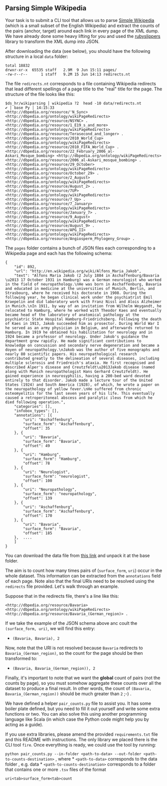 ## Parsing Simple Wikipedia 

 
Your task is to submit a CLI tool that allows us to parse [Simple Wikipedia](https://simple.wikipedia.org/wiki/Main_Page) (which is a small subset of the English Wikipedia) and extract the counts of the pairs (anchor, target) around each link in every page of the XML dump. We have already done some heavy lifting for you and used the [rubyslippers](https://github.com/alvations/rubyslippers) library to transform the XML dump into JSON.

After downloading the data (see below), you should have the following structure in a local `data` folder:

```
total 18832
drwxr-xr-x  65535 staff   2.9M  9 Jun 15:11 pages/
-rw-r--r--      1 staff   9.2M 15 Jun 14:13 redirects.nt
```

The file `redirects.nt` corresponds to a file containing Wikipedia redirects that lead different spellings of a page title to the "real" title for the page. The structure of the file looks like this:

```
$ds_hr/wikiparsing │ wikipedia ?2  head -10 data/redirects.nt                                                                                  ✔ │ base Py │ 14:15:33 
<http://dbpedia.org/resource/'N_Sync> <http://dbpedia.org/ontology/wikiPageRedirects> <http://dbpedia.org/resource/NSYNC> .
<http://dbpedia.org/resource/1_E19_s_and_more> <http://dbpedia.org/ontology/wikiPageRedirects> <http://dbpedia.org/resource/Terasecond_and_longer> .
<http://dbpedia.org/resource/2010_World_Cup> <http://dbpedia.org/ontology/wikiPageRedirects> <http://dbpedia.org/resource/2010_FIFA_World_Cup> .
<http://dbpedia.org/resource/22_February_2006_al-Askari_Mosque_bombing> <http://dbpedia.org/ontology/wikiPageRedirects> <http://dbpedia.org/resource/2006_al-Askari_mosque_bombing> .
<http://dbpedia.org/resource/29_October> <http://dbpedia.org/ontology/wikiPageRedirects> <http://dbpedia.org/resource/October_29> .
<http://dbpedia.org/resource/2_August> <http://dbpedia.org/ontology/wikiPageRedirects> <http://dbpedia.org/resource/August_2> .
<http://dbpedia.org/resource/7UP> <http://dbpedia.org/ontology/wikiPageRedirects> <http://dbpedia.org/resource/7_Up> .
<http://dbpedia.org/resource/7_January> <http://dbpedia.org/ontology/wikiPageRedirects> <http://dbpedia.org/resource/January_7> .
<http://dbpedia.org/resource/9_August> <http://dbpedia.org/ontology/wikiPageRedirects> <http://dbpedia.org/resource/August_9> .
<http://dbpedia.org/resource/APG_II> <http://dbpedia.org/ontology/wikiPageRedirects> <http://dbpedia.org/resource/Angiosperm_Phylogeny_Group> .
```


The `pages` folder contains a bunch of JSON files each corresponding to a Wikipedia page and each has the following schema:

```
{
	"id": 892,
	"url": "http://en.wikipedia.org/wiki/Alfons_Maria_Jakob",
	"text": "Alfons Maria Jakob (2 July 1884 in Aschaffenburg/Bavaria \u2013 17 October 1931 in Hamburg) was a German neurologist who worked in the field of neuropathology.\nHe was born in Aschaffenburg, Bavaria and educated in medicine at the universities of Munich, Berlin, and Strasbourg, where he received his doctorate in 1908. During the following year, he began clinical work under the psychiatrist Emil Kraepelin and did laboratory work with Franz Nissl and Alois Alzheimer in Munich.\nIn 1911, by way of an invitation from Wilhelm Weygandt, he relocated to Hamburg, where he worked with Theodor Kaes and eventually became head of the laboratory of anatomical pathology at the psychiatric State Hospital Hamburg-Friedrichsberg. Following the death of Kaes in 1913, Jakob succeeded him as prosector. During World War I he served as an army physician in Belgium, and afterwards returned to Hamburg. In 1919 he obtained his habilitation for neurology and in 1924 became a professor of neurology. Under Jakob's guidance the department grew rapidly. He made significant contributions to knowledge on concussion and secondary nerve degeneration and became a doyen of neuropathology.\nJakob was the author of five monographs and nearly 80 scientific papers. His neuropathological research contributed greatly to the delineation of several diseases, including multiple sclerosis and Friedreich's ataxia. He first recognised and described Alper's disease and Creutzfeldt\u2013Jakob disease (named along with Munich neuropathologist Hans Gerhard Creutzfeldt). He gained experience in neurosyphilis, having a 200-bed ward devoted entirely to that disorder. Jakob made a lecture tour of the United States (1924) and South America (1928), of which, he wrote a paper on the neuropathology of yellow fever.\nHe suffered from chronic osteomyelitis for the last seven years of his life. This eventually caused a retroperitoneal abscess and paralytic ileus from which he died following operation.",
	"categories": [],
	"infobox_types": [],
	"annotations": [{
		"uri": "Aschaffenburg",
		"surface_form": "Aschaffenburg",
		"offset": 35
	}, {
		"uri": "Bavaria",
		"surface_form": "Bavaria",
		"offset": 49
	}, {
		"uri": "Hamburg",
		"surface_form": "Hamburg",
		"offset": 78
	}, {
		"uri": "Neurologist",
		"surface_form": "neurologist",
		"offset": 100
	}, {
		"uri": "Neuropathology",
		"surface_form": "neuropathology",
		"offset": 139
	}, {
		"uri": "Aschaffenburg",
		"surface_form": "Aschaffenburg",
		"offset": 170
	}, {
		"uri": "Bavaria",
		"surface_form": "Bavaria",
		"offset": 185
	},  ....
	]
}
```

You can download the data file from [this link](https://episerver99-my.sharepoint.com/:u:/g/personal/zsolt_pocsaji_episerver_com/EcOg8ysFNMNEg6Idch1DLiEBQthLmOKYaFoTzYEL_aVHdA?e=keAccx) and unpack it at the base folder.

The aim is to count how many times pairs of (`surface_form`, `uri`) occur in the whole dataset. This information can be extracted from the `annotations` field of each page. Note also that the final URIs need to be resolved using the `redirects` file provided. Let's walk through an example.

Suppose that in the redirects file, there's a line like this:

`<http://dbpedia.org/resource/Bavaria> <http://dbpedia.org/ontology/wikiPageRedirects> <http://dbpedia.org/resource/Bavaria_(German_region)> .`

If we take the example of the JSON schema above anc coult the `(surface_form, uri)`, we will find this entry:

 - `(Bavaria, Bavaria), 2`

Now, note that the URI is not resolved because `Bavaria` redirects to `Bavaria_(German_region)`, so the count for the page should be then transformed to:

 - `(Bavaria, Bavaria_(German_region)), 2`

Finally, it's important to note that we want the **global** count of pairs (not the counts by page), so you must somehow aggregate these counts over all the dataset to produce a final result. In other words, the count of `(Bavaria, Bavaria_(German_region))` should be much greater than `2` ;-) .


We have defined a helper `pair_counts.py` file to assist you. It has some boiler plate defined, but you need to fill it out yourself and write some extra functions or two. You can also solve this using another programming language like Scala (in which case the Python code might help you by acting as a guide).

If you use extra libraries, please amend the provided `requirements.txt` file and this README with instructions. The only library we placed there is the CLI tool `fire`. Once everything is ready, we could use the tool by running:

`python pair_counts.py --in-folder <path-to-data> --out-folder <path-to-counts-destination>` , where
	* `<path-to-data>` corresponds to the data folder , e.g. data
	* `<path-to-counts-destination>` corresponds to a folder that contains one or more `.tsv` files of the format

```
uri<tab>surface_form<tab>count
```

